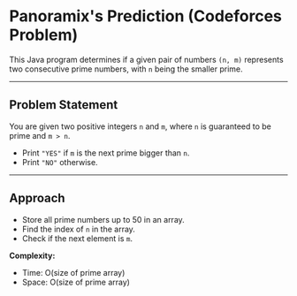 # Panoramix's Prediction (Codeforces Problem)

This Java program determines if a given pair of numbers `(n, m)` represents two consecutive prime numbers, with `n` being the smaller prime.

---

## Problem Statement

You are given two positive integers `n` and `m`, where `n` is guaranteed to be prime and `m > n`.

- Print `"YES"` if `m` is the next prime bigger than `n`.
- Print `"NO"` otherwise.

---

## Approach

- Store all prime numbers up to 50 in an array.
- Find the index of `n` in the array.
- Check if the next element is `m`.

**Complexity:**  
- Time: O(size of prime array)
- Space: O(size of prime array)

